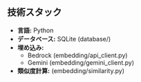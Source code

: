 ## 技術スタック

- **言語:** Python
- **データベース:** SQLite (database/)
- **埋め込み:**
  - Bedrock (embedding/api_client.py)
  - Gemini (embedding/gemini_client.py)
- **類似度計算:** (embedding/similarity.py)
